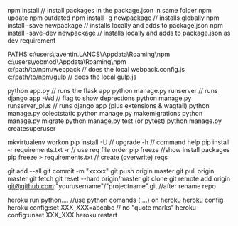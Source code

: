 npm install // install packages in the package.json in same folder
npm update
npm outdated
npm install -g newpackage  // installs globally
npm install -save newpackage  // installs locally and adds to package.json
npm install -save-dev newpackage  // installs locally and adds to package.json as dev requirement

PATHS
c:\users\laventin.LANCS\Appdata\Roaming\npm\
c:\users\yobmod\Appdata\Roaming\npm\
c:/path/to/npm/webpack      //  does the local webpack.config.js
c:/path/to/npm/gulp         //  does the local gulp.js



python app.py   // runs the flask app
python manage.py runserver   // runs django app         -Wd   // flag to show deprections
python manage.py runserver_plus   // runs django app (plus extensions & wagtail)
python manage.py colectstatic
python manage.py makemigrations
python manage.py migrate
python manage.py test (or pytest)
python manage.py createsuperuser

mkvirtualenv <name>
workon <name>
pip install <xxx> 					-U // upgrade    -h // command help
pip install -r requirements.txt		 -r // use req file order
pip freeze							//show install packages
pip freeze > requirements.txt     	// create (overwrite) reqs



git add --all
git commit -m "xxxxx"
git push origin master
git pull origin master
git fetch
git reset --hard origin/master
git clone
git remote add origin git@github.com:"yourusername"/"projectname".git   //after rename repo


heroku run python....    //use python comands (....) on heroku
heroku config
heroku config:set XXX_XXX=abcabc  // no "quote marks"
heroku config:unset XXX_XXX
heroku restart
